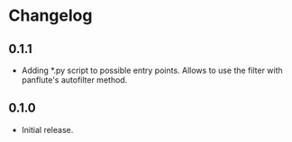 # Changelog

## 0.1.1

- Adding \*.py script to possible entry points. Allows to use the filter with
  panflute's autofilter method.

## 0.1.0

- Initial release.
